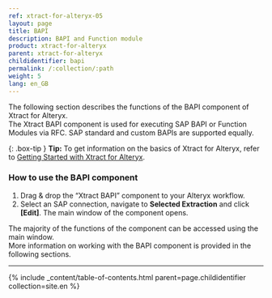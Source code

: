 ```yaml
---
ref: xtract-for-alteryx-05
layout: page
title: BAPI 
description: BAPI and Function module
product: xtract-for-alteryx
parent: xtract-for-alteryx
childidentifier: bapi
permalink: /:collection/:path
weight: 5
lang: en_GB
---
```

The following section describes the functions of the BAPI component of Xtract for Alteryx.<br>
The Xtract BAPI component is used for executing SAP BAPI or Function Modules via RFC.
SAP standard and custom BAPIs are supported equally.

{: .box-tip }
**Tip:** To get information on the basics of Xtract for Alteryx, refer to [Getting Started with Xtract for Alteryx](../getting-started).


### How to use the BAPI component
1.	Drag & drop the “Xtract BAPI” component to your Alteryx workflow.
2.	Select an SAP connection, navigate to **Selected Extraction** and click **[Edit]**. The main window of the component opens.

The majority of the functions of the component can be accessed using the main window.<br>
More information on working with the BAPI component is provided in the following sections.

---

{% include _content/table-of-contents.html parent=page.childidentifier collection=site.en %}